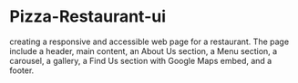 # Pizza-Restaurant-ui
 creating a responsive and accessible web page for a restaurant. The page include a header, main content, an About Us section, a Menu section, a carousel, a gallery, a Find Us section with Google Maps embed, and a footer. 
